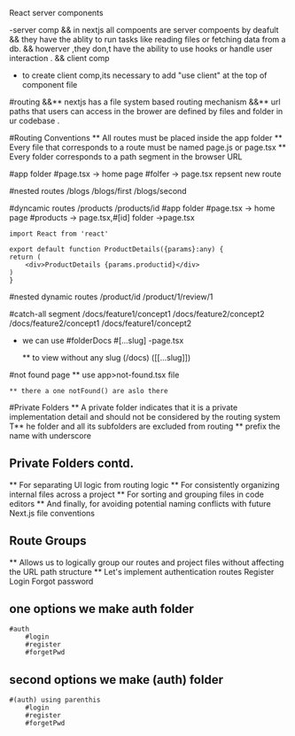 React server components

-server comp
 && in nextjs all compoents are server compoents by deafult
 && they have the ablity to run tasks like reading files or fetching data from a db.
 && howerver ,they don,t have the ability to use hooks or handle user interaction .
&& client comp
 - to create client comp,its necessary to add "use client" at the top of component file


#routing
    &&** nextjs has a file system based routing mechanism
    &&** url paths that users can access in the brower are defined by files and folder in ur codebase .


#Routing Conventions
    ** All routes must be placed inside the app folder
    ** Every file that corresponds to a route must be named page.js or page.tsx
    ** Every folder corresponds to a path segment in the browser URL


#app folder
 #page.tsx -> home page
 #folfer -> page.tsx repsent new route


#nested routes
 /blogs
 /blogs/first
 /blogs/second

#dyncamic routes
/products
/products/id
    #app folder
    #page.tsx -> home page
    #products -> page.tsx,#[id] folder ->page.tsx

    import React from 'react'

    export default function ProductDetails({params}:any) {
    return (
        <div>ProductDetails {params.productid}</div>
    )
    }


#nested dynamic routes
/product/id
/product/1/review/1


#catch-all segment
/docs/feature1/concept1
/docs/feature2/concept2
/docs/feature2/concept1
/docs/feature1/concept2

 - we can use
    #folderDocs
        #[...slug]
            -page.tsx

    ** to view without any slug (/docs) ([[...slug]])


#not found page
    ** use app>not-found.tsx file

    ** there a one notFound() are aslo there


#Private Folders
    ** A private folder indicates that it is a private implementation detail and should not be considered by the routing system
    T** he folder and all its subfolders are excluded from routing
    ** prefix the name with underscore


## Private Folders contd.
 ** For separating Ul logic from routing logic
 ** For consistently organizing internal files across a project
 ** For sorting and grouping files in code editors
 ** And finally, for avoiding potential naming conflicts with future Next.js file conventions


## Route Groups
 ** Allows us to logically group our routes and project files without affecting the URL path structure
** Let's implement authentication routes
    Register
    Login
    Forgot password
 ## one options we make auth folder

    #auth
        #login
        #register
        #forgetPwd

## second options we make (auth) folder

    #(auth) using parenthis
        #login
        #register
        #forgetPwd
